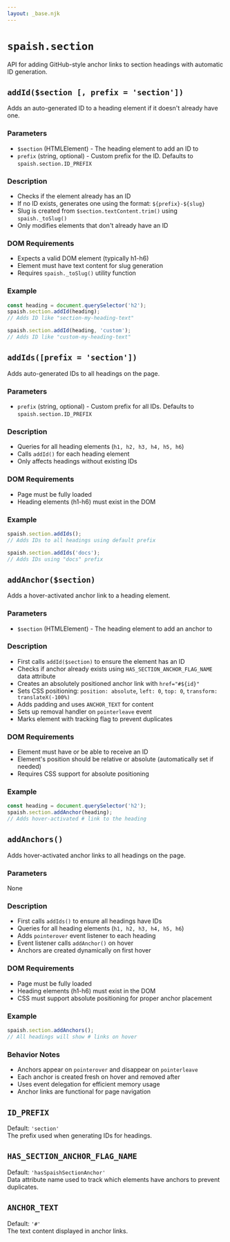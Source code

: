 ```yaml
---
layout: _base.njk
---
```


# `spaish.section`

API for adding GitHub-style anchor links to section headings with automatic ID generation.

## `addId($section [, prefix = 'section'])`

Adds an auto-generated ID to a heading element if it doesn't already have one.

### Parameters
- `$section` (HTMLElement) - The heading element to add an ID to
- `prefix` (string, optional) - Custom prefix for the ID. Defaults to `spaish.section.ID_PREFIX`

### Description
- Checks if the element already has an ID
- If no ID exists, generates one using the format: `${prefix}-${slug}` 
- Slug is created from `$section.textContent.trim()` using `spaish._toSlug()`
- Only modifies elements that don't already have an ID

### DOM Requirements
- Expects a valid DOM element (typically h1-h6)
- Element must have text content for slug generation
- Requires `spaish._toSlug()` utility function

### Example
```javascript
const heading = document.querySelector('h2');
spaish.section.addId(heading);
// Adds ID like "section-my-heading-text"

spaish.section.addId(heading, 'custom');
// Adds ID like "custom-my-heading-text"
```

## `addIds([prefix = 'section'])`

Adds auto-generated IDs to all headings on the page.

### Parameters
- `prefix` (string, optional) - Custom prefix for all IDs. Defaults to `spaish.section.ID_PREFIX`

### Description
- Queries for all heading elements (`h1, h2, h3, h4, h5, h6`)
- Calls `addId()` for each heading element
- Only affects headings without existing IDs

### DOM Requirements
- Page must be fully loaded
- Heading elements (h1-h6) must exist in the DOM

### Example
```javascript
spaish.section.addIds();
// Adds IDs to all headings using default prefix

spaish.section.addIds('docs');
// Adds IDs using "docs" prefix
```

## `addAnchor($section)`

Adds a hover-activated anchor link to a heading element.

### Parameters
- `$section` (HTMLElement) - The heading element to add an anchor to

### Description
- First calls `addId($section)` to ensure the element has an ID
- Checks if anchor already exists using `HAS_SECTION_ANCHOR_FLAG_NAME` data attribute
- Creates an absolutely positioned anchor link with `href="#${id}"`
- Sets CSS positioning: `position: absolute`, `left: 0`, `top: 0`, `transform: translateX(-100%)`
- Adds padding and uses `ANCHOR_TEXT` for content
- Sets up removal handler on `pointerleave` event
- Marks element with tracking flag to prevent duplicates

### DOM Requirements
- Element must have or be able to receive an ID
- Element's position should be relative or absolute (automatically set if needed)
- Requires CSS support for absolute positioning

### Example
```javascript
const heading = document.querySelector('h2');
spaish.section.addAnchor(heading);
// Adds hover-activated # link to the heading
```

## `addAnchors()`

Adds hover-activated anchor links to all headings on the page.

### Parameters
None

### Description
- First calls `addIds()` to ensure all headings have IDs
- Queries for all heading elements (`h1, h2, h3, h4, h5, h6`)
- Adds `pointerover` event listener to each heading
- Event listener calls `addAnchor()` on hover
- Anchors are created dynamically on first hover

### DOM Requirements
- Page must be fully loaded
- Heading elements (h1-h6) must exist in the DOM
- CSS must support absolute positioning for proper anchor placement

### Example
```javascript
spaish.section.addAnchors();
// All headings will show # links on hover
```

### Behavior Notes
- Anchors appear on `pointerover` and disappear on `pointerleave`
- Each anchor is created fresh on hover and removed after
- Uses event delegation for efficient memory usage
- Anchor links are functional for page navigation

## `ID_PREFIX`
Default: `'section'`  
The prefix used when generating IDs for headings.

## `HAS_SECTION_ANCHOR_FLAG_NAME`
Default: `'hasSpaishSectionAnchor'`  
Data attribute name used to track which elements have anchors to prevent duplicates.

## `ANCHOR_TEXT`
Default: `'#'`  
The text content displayed in anchor links.

